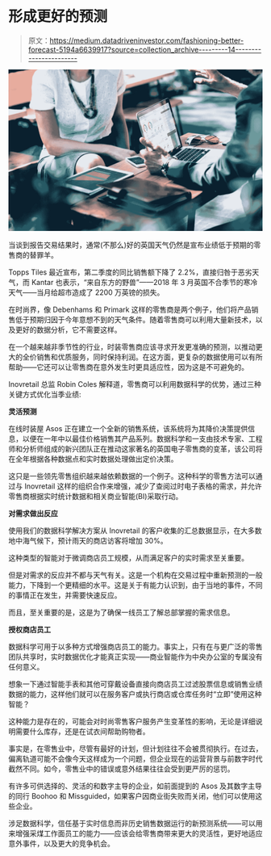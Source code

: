 # 形成更好的预测

> 原文：<https://medium.datadriveninvestor.com/fashioning-better-forecast-5194a6639917?source=collection_archive---------14----------------------->

![](img/d307c795c5a24fbc3a621ab946702320.png)

当谈到报告交易结果时，通常(不那么)好的英国天气仍然是宣布业绩低于预期的零售商的替罪羊。

Topps Tiles 最近宣布，第二季度的同比销售额下降了 2.2%，直接归咎于恶劣天气，而 Kantar 也表示，“来自东方的野兽”——2018 年 3 月英国不合季节的寒冷天气——当月给超市造成了 2200 万英镑的损失。

在时尚界，像 Debenhams 和 Primark 这样的零售商是两个例子，他们将产品销售低于预期归因于今年意想不到的天气条件。随着零售商可以利用大量新技术，以及更好的数据分析，它不需要这样。

在一个越来越非季节性的行业，时装零售商应该寻求开发更准确的预测，以推动更大的全价销售和优质服务，同时保持利润。在这方面，更复杂的数据使用可以有所帮助——它还可以让零售商在意外发生时更具适应性，因为这是不可避免的。

Inovretail 总监 Robin Coles 解释道，零售商可以利用数据科学的优势，通过三种关键方式优化当季业绩:

**灵活预测**

在线时装屋 Asos 正在建立一个全新的销售系统，该系统将为其降价决策提供信息，以便在一年中以最佳价格销售其产品系列。数据科学和一支由技术专家、工程师和分析师组成的新兴团队正在推动这家著名的英国电子零售商的变革，该公司将在全年根据各种数据点和实时数据处理做出定价决策。

这只是一些领先零售组织越来越依赖数据的一个例子。这种科学的零售方法可以通过与 Inovretail 这样的组织合作来增强，减少了查阅过时电子表格的需求，并允许零售商根据实时统计数据和相关商业智能(BI)采取行动。

**对需求做出反应**

使用我们的数据科学解决方案从 Inovretail 的客户收集的汇总数据显示，在大多数地中海气候下，预计雨天的商店访客将增加 30%。

这种类型的智能对于微调商店员工规模，从而满足客户的实时需求至关重要。

但是对需求的反应并不都与天气有关。这是一个机构在交易过程中重新预测的一般能力，下降到一个更精细的水平。这是关于有能力认识到，由于当地的事件，不同的事情正在发生，并需要快速反应。

而且，至关重要的是，这是为了确保一线员工了解总部掌握的需求信息。

**授权商店员工**

数据科学可用于以多种方式增强商店员工的能力。事实上，只有在与更广泛的零售团队共享时，实时数据优化才能真正实现——商业智能作为中央办公室的专属没有任何意义。

想象一下通过智能手表和其他可穿戴设备直接向商店员工过滤股票信息或销售业绩数据的能力，这样他们就可以在服务客户或执行商店或仓库任务时“立即”使用这种智能？

这种能力是存在的，可能会对时尚零售客户服务产生变革性的影响，无论是详细说明需要什么库存，还是在试衣间帮助购物者。

事实是，在零售业中，尽管有最好的计划，但计划往往不会被贯彻执行。在过去，偏离轨道可能不会像今天这样成为一个问题，但企业现在的运营背景与前数字时代截然不同。如今，零售业中的错误或意外结果往往会受到更严厉的惩罚。

有许多可供选择的、灵活的和数字主导的企业，如前面提到的 Asos 及其数字主导的同行 Boohoo 和 Missguided，如果客户因商业街失败而关闭，他们可以使用这些企业。

涉足数据科学，信任基于实时信息而非历史销售数据运行的新预测系统——可以用来增强采煤工作面员工的能力——应该会给零售商带来更大的灵活性，更好地适应意外事件，以及更大的竞争机会。